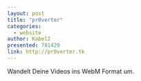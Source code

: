 ```yaml
---
layout: post
title: "pr0verter"
categories:
  - website
author: Kabel2
presented: 781429
link: http://pr0verter.tk
---
```


Wandelt Deine Videos ins WebM Format um.
